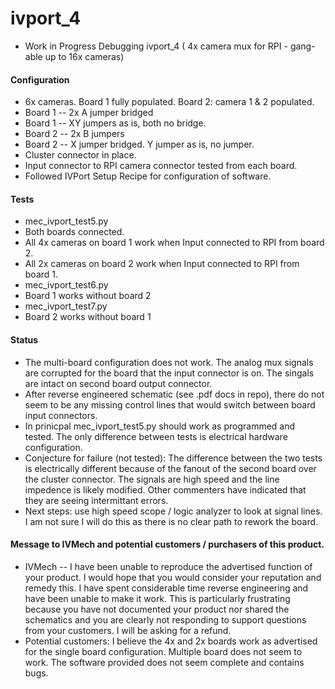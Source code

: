# ivport_4
* Work in Progress Debugging ivport_4 ( 4x camera mux for RPI - gang-able up to 16x cameras)

#### Configuration
* 6x cameras.  Board 1 fully populated.  Board 2:  camera 1 & 2 populated.
* Board 1 -- 2x A jumper bridged
* Board 1 -- XY jumpers as is, both no bridge.
* Board 2 -- 2x B jumpers
* Board 2 -- X jumper bridged.  Y jumper as is, no jumper.
* Cluster connector in place.
* Input connector to RPI camera connector tested from each board.
* Followed IVPort Setup Recipe for configuration of software.

#### Tests
 * mec_ivport_test5.py
  * Both boards connected.
  * All 4x cameras on board 1 work when Input connected to RPI from board 2.
  * All 2x cameras on board 2 work when Input connected to RPI from board 1.
 * mec_ivport_test6.py
  * Board 1 works without board 2
 *  mec_ivport_test7.py
  * Board 2 works without board 1
  
#### Status
* The multi-board configuration does not work. The analog mux signals are corrupted for the board that the input connector is on. The singals are intact on second board output connector.
* After reverse engineered schematic (see .pdf docs in repo), there do not seem to be any missing control lines that would switch between board input connectors.   
* In prinicpal mec_ivport_test5.py should work as programmed and tested. The only difference between tests is electrical hardware configuration.
* Conjecture for failure (not tested):  The difference between the two tests is electrically different because of the fanout of the second board over the cluster connector.  The signals are high speed and the line impedence is likely modified.  Other commenters have indicated that they are seeing intermittant errors.
* Next steps:  use high speed scope / logic analyzer to look at signal lines. I am not sure I will do this as there is no clear path to rework the board.

#### Message to IVMech and potential customers / purchasers of this product.
* IVMech -- I have been unable to reproduce the advertised function of your product. I would hope that you would consider your reputation and remedy this.  I have spent considerable time reverse engineering and have been unable to make it work. This is particularly frustrating because you have not documented your product nor shared the schematics and you are clearly not responding to support questions from your customers.  I will be asking for a refund.
* Potential customers:  I believe the 4x and 2x boards work as advertised for the single board configuration.  Multiple board does not seem to work.  The software provided does not seem complete and contains bugs.
  
